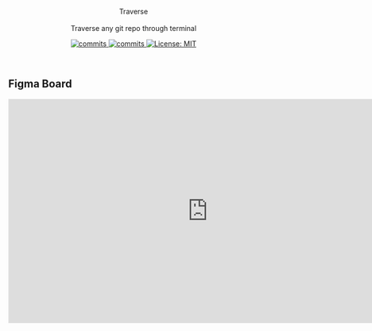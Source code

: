 <p align="center">
Traverse
<br>
<br>
Traverse any git repo through terminal
</p>
<p align="center">
  <a>
    <a href="https://goreportcard.com/report/github.com/NinjaAung/traverse" />
    <img alt="commits" src="https://goreportcard.com/badge/github.com/ninjaaung/traverse" target="_blank" />
    <a href="https://github.com/ninjaaung/traverse/commits/master">
    <img alt="commits" src="https://img.shields.io/github/commit-activity/w/ninjaaung/traverse?color=green" target="_blank" />
  </a> 
  <a href="#" target="_blank">
    <img alt="License: MIT" src="https://img.shields.io/badge/License-MIT-yellow.svg" />
  </a>
</p>
<br>

## Figma Board
<iframe style="border: 1px solid rgba(0, 0, 0, 0.1);" width="800" height="450" src="https://www.figma.com/embed?embed_host=share&url=https%3A%2F%2Fwww.figma.com%2Ffile%2F4IgIZ1sVTaL1eCpITjHmIt%2FTraversal%3Fnode-id%3D0%253A1" allowfullscreen></iframe>
